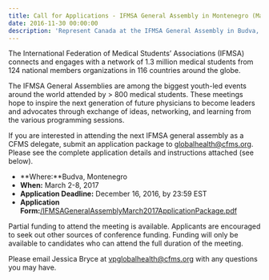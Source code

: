 ```yaml
---
title: Call for Applications - IFMSA General Assembly in Montenegro (March 2017)
date: 2016-11-30 00:00:00
description: 'Represent Canada at the IFMSA General Assembly in Budva, Montenegro (March 2-8 2017).'
---
```



The International Federation of Medical Students’ Associations (IFMSA) connects and engages with a network of 1.3 million medical students from 124 national members organizations in 116 countries around the globe.

The IFMSA General Assemblies are among the biggest youth-led events around the world attended by &gt; 800 medical students. These meetings hope to inspire the next generation of future physicians to become leaders and advocates through exchange of ideas, networking, and learning from the various programming sessions.

If you are interested in attending the next IFMSA general assembly as a CFMS delegate, submit an application package to globalhealth@cfms.org. Please see the complete application details and instructions attached (see below).

* **Where:**Budva, Montenegro
* **When:** March 2-8, 2017
* **Application Deadline:** December 16, 2016, by 23:59 EST
* **Application Form:**[/IFMSAGeneralAssemblyMarch2017ApplicationPackage.pdf](/IFMSAGeneralAssemblyMarch2017ApplicationPackage.pdf)

Partial funding to attend the meeting is available. Applicants are encouraged to seek out other sources of conference funding. Funding will only be available to candidates who can attend the full duration of the meeting.

Please email Jessica Bryce at vpglobalhealth@cfms.org with any questions you may have.